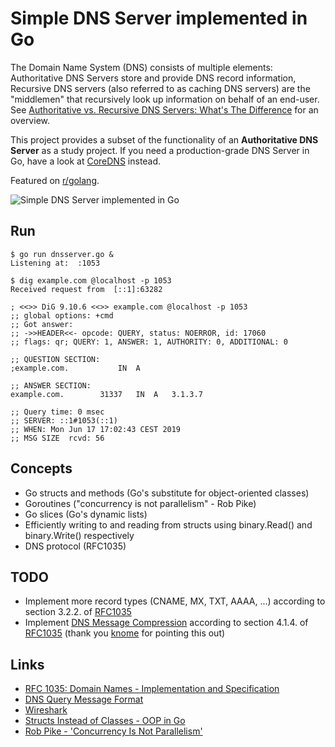 Simple DNS Server implemented in Go
===================================

The Domain Name System (DNS) consists of multiple elements: Authoritative
DNS Servers store and provide DNS record information, Recursive DNS servers
(also referred to as caching DNS servers) are the "middlemen" that recursively
look up information on behalf of an end-user. See
[Authoritative vs. Recursive DNS Servers: What's The Difference](authoritative_recursive)
for an overview.

This project provides a subset of the functionality of an **Authoritative
DNS Server** as a study project. If you need a production-grade DNS Server in Go,
have a look at [CoreDNS](coredns) instead.

Featured on [r/golang](reddit).

![Simple DNS Server implemented in Go](https://raw.githubusercontent.com/dlorch/dnsserver/master/dnsserver-go.gif)

Run
---

```
$ go run dnsserver.go &
Listening at:  :1053

$ dig example.com @localhost -p 1053
Received request from  [::1]:63282

; <<>> DiG 9.10.6 <<>> example.com @localhost -p 1053
;; global options: +cmd
;; Got answer:
;; ->>HEADER<<- opcode: QUERY, status: NOERROR, id: 17060
;; flags: qr; QUERY: 1, ANSWER: 1, AUTHORITY: 0, ADDITIONAL: 0

;; QUESTION SECTION:
;example.com.			IN	A

;; ANSWER SECTION:
example.com.		31337	IN	A	3.1.3.7

;; Query time: 0 msec
;; SERVER: ::1#1053(::1)
;; WHEN: Mon Jun 17 17:02:43 CEST 2019
;; MSG SIZE  rcvd: 56
```

Concepts
--------

* Go structs and methods (Go's substitute for object-oriented classes)
* Goroutines ("concurrency is not parallelism" - Rob Pike)
* Go slices (Go's dynamic lists)
* Efficiently writing to and reading from structs using binary.Read() and binary.Write() respectively
* DNS protocol (RFC1035)

TODO
----

* Implement more record types (CNAME, MX, TXT, AAAA, ...) according to section 3.2.2. of [RFC1035](rfc1035)
* Implement [DNS Message Compression](message_compression) according to section 4.1.4. of [RFC1035](rfc1035) (thank you [knome](knome) for pointing this out)

Links
-----

* [RFC 1035: Domain Names - Implementation and Specification](rfc1035)
* [DNS Query Message Format](dns_format)
* [Wireshark](wireshark)
* [Structs Instead of Classes - OOP in Go](structs_classes)
* [Rob Pike - 'Concurrency Is Not Parallelism'](pike_concurrency)

[authoritative_recursive]: http://social.dnsmadeeasy.com/blog/authoritative-vs-recursive-dns-servers-whats-the-difference/
[coredns]: https://coredns.io/
[reddit]: https://www.reddit.com/r/golang/comments/c3n7hl/simple_dns_server_implemented_in_go/
[message_compression]: http://www.tcpipguide.com/free/t_DNSNameNotationandMessageCompressionTechnique-2.htm
[knome]: https://www.reddit.com/r/golang/comments/c3n7hl/simple_dns_server_implemented_in_go/erseh68?utm_source=share&utm_medium=web2x
[rfc1035]: https://www.ietf.org/rfc/rfc1035.txt
[dns_format]: http://www.firewall.cx/networking-topics/protocols/domain-name-system-dns/160-protocols-dns-query.html
[wireshark]: https://www.wireshark.org/
[structs_classes]: https://golangbot.com/structs-instead-of-classes/
[pike_concurrency]: https://www.youtube.com/watch?v=cN_DpYBzKso
